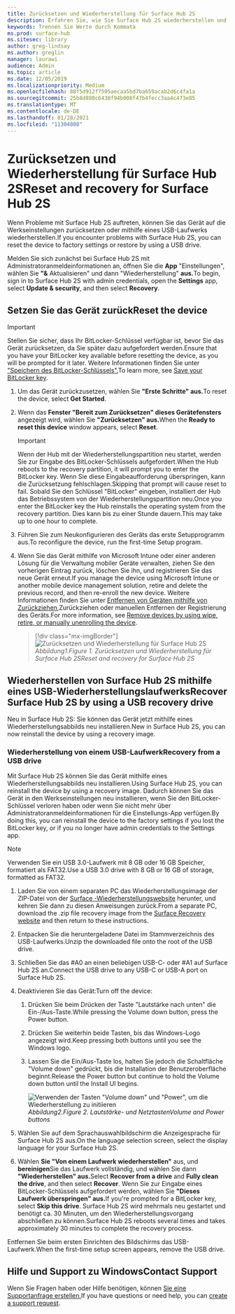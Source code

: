```yaml
---
title: Zurücksetzen und Wiederherstellung für Surface Hub 2S
description: Erfahren Sie, wie Sie Surface Hub 2S wiederherstellen und zurücksetzen.
keywords: Trennen Sie Werte durch Kommata
ms.prod: surface-hub
ms.sitesec: library
author: greg-lindsay
ms.author: greglin
manager: laurawi
audience: Admin
ms.topic: article
ms.date: 12/05/2019
ms.localizationpriority: Medium
ms.openlocfilehash: 88f5d912f7505aecaa5bd7ba659acab2d6c4fa1a
ms.sourcegitcommit: 25b8d880c6438f94b008f47b4fecc3aa4c473e85
ms.translationtype: MT
ms.contentlocale: de-DE
ms.lasthandoff: 01/28/2021
ms.locfileid: "11304808"
---
```

# <span data-ttu-id="ade67-104">Zurücksetzen und Wiederherstellung für Surface Hub 2S</span><span class="sxs-lookup"><span data-stu-id="ade67-104">Reset and recovery for Surface Hub 2S</span></span>

<span data-ttu-id="ade67-105">Wenn Probleme mit Surface Hub 2S auftreten, können Sie das Gerät auf die Werkseinstellungen zurücksetzen oder mithilfe eines USB-Laufwerks wiederherstellen.</span><span class="sxs-lookup"><span data-stu-id="ade67-105">If you encounter problems with Surface Hub 2S, you can reset the device to factory settings or restore by using a USB drive.</span></span>

<span data-ttu-id="ade67-106">Melden Sie sich zunächst bei Surface Hub 2S mit Administratoranmeldeinformationen an, öffnen Sie die **App** "Einstellungen", wählen Sie **"&** Aktualisieren" und dann "Wiederherstellung" **aus.**</span><span class="sxs-lookup"><span data-stu-id="ade67-106">To begin, sign in to Surface Hub 2S with admin credentials, open the **Settings** app, select **Update & security**, and then select **Recovery**.</span></span>

## <span data-ttu-id="ade67-107">Setzen Sie das Gerät zurück</span><span class="sxs-lookup"><span data-stu-id="ade67-107">Reset the device</span></span>

   > [!IMPORTANT]
   > <span data-ttu-id="ade67-108">Stellen Sie sicher, dass Ihr BitLocker-Schlüssel verfügbar ist, bevor Sie das Gerät zurücksetzen, da Sie später dazu aufgefordert werden.</span><span class="sxs-lookup"><span data-stu-id="ade67-108">Ensure that you have your BitLocker key available before resetting the device, as you will be prompted for it later.</span></span> <span data-ttu-id="ade67-109">Weitere Informationen finden Sie unter ["Speichern des BitLocker-Schlüssels".](save-bitlocker-key-surface-hub.md)</span><span class="sxs-lookup"><span data-stu-id="ade67-109">To learn more, see [Save your BitLocker key](save-bitlocker-key-surface-hub.md).</span></span>

1. <span data-ttu-id="ade67-110">Um das Gerät zurückzusetzen, wählen Sie **"Erste Schritte" aus.**</span><span class="sxs-lookup"><span data-stu-id="ade67-110">To reset the device, select **Get Started**.</span></span>

2. <span data-ttu-id="ade67-111">Wenn das **Fenster "Bereit zum Zurücksetzen" dieses Gerätefensters** angezeigt wird, wählen Sie **"Zurücksetzen" aus.**</span><span class="sxs-lookup"><span data-stu-id="ade67-111">When the **Ready to reset this device** window appears, select **Reset**.</span></span> 
  
   > [!IMPORTANT]
   > <span data-ttu-id="ade67-112">Wenn der Hub mit der Wiederherstellungspartition neu startet, werden Sie zur Eingabe des BitLocker-Schlüssels aufgefordert.</span><span class="sxs-lookup"><span data-stu-id="ade67-112">When the Hub reboots to the recovery partition, it will prompt you to enter the BitLocker key.</span></span> <span data-ttu-id="ade67-113">Wenn Sie diese Eingabeaufforderung überspringen, kann die Zurücksetzung fehlschlagen.</span><span class="sxs-lookup"><span data-stu-id="ade67-113">Skipping that prompt will cause reset to fail.</span></span> <span data-ttu-id="ade67-114">Sobald Sie den Schlüssel "BitLocker" eingeben, installiert der Hub das Betriebssystem von der Wiederherstellungspartition neu.</span><span class="sxs-lookup"><span data-stu-id="ade67-114">Once you enter the BitLocker key the Hub reinstalls the operating system from the recovery partition.</span></span> <span data-ttu-id="ade67-115">Dies kann bis zu einer Stunde dauern.</span><span class="sxs-lookup"><span data-stu-id="ade67-115">This may take up to one hour to complete.</span></span>
  
3. <span data-ttu-id="ade67-116">Führen Sie zum Neukonfigurieren des Geräts das erste Setupprogramm aus.</span><span class="sxs-lookup"><span data-stu-id="ade67-116">To reconfigure the device, run the first-time Setup program.</span></span>

4. <span data-ttu-id="ade67-117">Wenn Sie das Gerät mithilfe von Microsoft Intune oder einer anderen Lösung für die Verwaltung mobiler Geräte verwalten, ziehen Sie den vorherigen Eintrag zurück, löschen Sie ihn, und registrieren Sie das neue Gerät erneut.</span><span class="sxs-lookup"><span data-stu-id="ade67-117">If you manage the device using Microsoft Intune or another mobile device management solution, retire and delete the previous record, and then re-enroll the new device.</span></span> <span data-ttu-id="ade67-118">Weitere Informationen finden Sie unter [Entfernen von Geräten mithilfe von Zurückziehen,](https://docs.microsoft.com/intune/devices-wipe)Zurückziehen oder manuellen Entfernen der Registrierung des Geräts.</span><span class="sxs-lookup"><span data-stu-id="ade67-118">For more information, see [Remove devices by using wipe, retire, or manually unenrolling the device](https://docs.microsoft.com/intune/devices-wipe).</span></span>

   > [!div class="mx-imgBorder"]
   > ![*Zurücksetzen und Wiederherstellung für Surface Hub 2S*](images/sh2-reset.png)
   <br/>*<span data-ttu-id="ade67-120">Abbildung1.</span><span class="sxs-lookup"><span data-stu-id="ade67-120">Figure 1.</span></span> <span data-ttu-id="ade67-121">Zurücksetzen und Wiederherstellung für Surface Hub 2S</span><span class="sxs-lookup"><span data-stu-id="ade67-121">Reset and recovery for Surface Hub 2S</span></span>* 

## <span data-ttu-id="ade67-122">Wiederherstellen von Surface Hub 2S mithilfe eines USB-Wiederherstellungslaufwerks</span><span class="sxs-lookup"><span data-stu-id="ade67-122">Recover Surface Hub 2S by using a USB recovery drive</span></span>

<span data-ttu-id="ade67-123">Neu in Surface Hub 2S: Sie können das Gerät jetzt mithilfe eines Wiederherstellungsabbilds neu installieren.</span><span class="sxs-lookup"><span data-stu-id="ade67-123">New in Surface Hub 2S, you can now reinstall the device by using a recovery image.</span></span>

### <span data-ttu-id="ade67-124">Wiederherstellung von einem USB-Laufwerk</span><span class="sxs-lookup"><span data-stu-id="ade67-124">Recovery from a USB drive</span></span>

<span data-ttu-id="ade67-125">Mit Surface Hub 2S können Sie das Gerät mithilfe eines Wiederherstellungsabbilds neu installieren.</span><span class="sxs-lookup"><span data-stu-id="ade67-125">Using Surface Hub 2S, you can reinstall the device by using a recovery image.</span></span> <span data-ttu-id="ade67-126">Dadurch können Sie das Gerät in den Werkseinstellungen neu installieren, wenn Sie den BitLocker-Schlüssel verloren haben oder wenn Sie nicht mehr über Administratoranmeldeinformationen für die Einstellungs-App verfügen.</span><span class="sxs-lookup"><span data-stu-id="ade67-126">By doing this, you can reinstall the device to the factory settings if you lost the BitLocker key, or if you no longer have admin credentials to the Settings app.</span></span>

>[!NOTE]
><span data-ttu-id="ade67-127">Verwenden Sie ein USB 3.0-Laufwerk mit 8 GB oder 16 GB Speicher, formatiert als FAT32.</span><span class="sxs-lookup"><span data-stu-id="ade67-127">Use a USB 3.0 drive with 8 GB or 16 GB of storage, formatted as FAT32.</span></span>

1. <span data-ttu-id="ade67-128">Laden Sie von einem separaten PC das Wiederherstellungsimage der ZIP-Datei von der [Surface -Wiederherstellungswebsite](https://support.microsoft.com/surfacerecoveryimage?devicetype=surfacehub2s) herunter, und kehren Sie dann zu diesen Anweisungen zurück.</span><span class="sxs-lookup"><span data-stu-id="ade67-128">From a separate PC, download the .zip file recovery image from the [Surface Recovery website](https://support.microsoft.com/surfacerecoveryimage?devicetype=surfacehub2s) and then return to these instructions.</span></span> 

1. <span data-ttu-id="ade67-129">Entpacken Sie die heruntergeladene Datei im Stammverzeichnis des USB-Laufwerks.</span><span class="sxs-lookup"><span data-stu-id="ade67-129">Unzip the downloaded file onto the root of the USB drive.</span></span>  

1. <span data-ttu-id="ade67-130">Schließen Sie das #A0 an einen beliebigen USB-C- oder #A1 auf Surface Hub 2S an.</span><span class="sxs-lookup"><span data-stu-id="ade67-130">Connect the USB drive to any USB-C or USB-A port on Surface Hub 2S.</span></span>

1. <span data-ttu-id="ade67-131">Deaktivieren Sie das Gerät:</span><span class="sxs-lookup"><span data-stu-id="ade67-131">Turn off the device:</span></span>

   1. <span data-ttu-id="ade67-132">Drücken Sie beim Drücken der Taste "Lautstärke nach unten" die Ein-/Aus-Taste.</span><span class="sxs-lookup"><span data-stu-id="ade67-132">While pressing the Volume down button, press the Power button.</span></span>
   1. <span data-ttu-id="ade67-133">Drücken Sie weiterhin beide Tasten, bis das Windows-Logo angezeigt wird.</span><span class="sxs-lookup"><span data-stu-id="ade67-133">Keep pressing both buttons until you see the Windows logo.</span></span>
   1. <span data-ttu-id="ade67-134">Lassen Sie die Ein/Aus-Taste los, halten Sie jedoch die Schaltfläche "Volume down" gedrückt, bis die Installation der Benutzeroberfläche beginnt.</span><span class="sxs-lookup"><span data-stu-id="ade67-134">Release the Power button but continue to hold the Volume down button until the Install UI begins.</span></span>

      ![*Verwenden der Tasten "Volume down" und "Power", um die Wiederherstellung zu initiieren*](images/sh2-keypad.png)
      <br>*<span data-ttu-id="ade67-136">Abbildung2.</span><span class="sxs-lookup"><span data-stu-id="ade67-136">Figure 2.</span></span> <span data-ttu-id="ade67-137">Lautstärke- und Netztasten</span><span class="sxs-lookup"><span data-stu-id="ade67-137">Volume and Power buttons</span></span>*

1. <span data-ttu-id="ade67-138">Wählen Sie auf dem Sprachauswahlbildschirm die Anzeigesprache für Surface Hub 2S aus.</span><span class="sxs-lookup"><span data-stu-id="ade67-138">On the language selection screen, select the display language for your Surface Hub 2S.</span></span>

1. <span data-ttu-id="ade67-139">Wählen **Sie "Von einem Laufwerk wiederherstellen"** aus, und **bereinigen**Sie das Laufwerk vollständig, und wählen Sie dann **"Wiederherstellen" aus.**</span><span class="sxs-lookup"><span data-stu-id="ade67-139">Select **Recover from a drive** and **Fully clean the drive**, and then select **Recover**.</span></span> <span data-ttu-id="ade67-140">Wenn Sie zur Eingabe eines BitLocker-Schlüssels aufgefordert werden, wählen Sie **"Dieses Laufwerk überspringen" aus.**</span><span class="sxs-lookup"><span data-stu-id="ade67-140">If you're prompted for a BitLocker key, select **Skip this drive**.</span></span> <span data-ttu-id="ade67-141">Surface Hub 2S wird mehrmals neu gestartet und benötigt ca. 30 Minuten, um den Wiederherstellungsvorgang abschließen zu können.</span><span class="sxs-lookup"><span data-stu-id="ade67-141">Surface Hub 2S reboots several times and takes approximately 30 minutes to complete the recovery process.</span></span>

<span data-ttu-id="ade67-142">Entfernen Sie beim ersten Einrichten des Bildschirms das USB-Laufwerk.</span><span class="sxs-lookup"><span data-stu-id="ade67-142">When the first-time setup screen appears, remove the USB drive.</span></span>

## <span data-ttu-id="ade67-143">Hilfe und Support zu Windows</span><span class="sxs-lookup"><span data-stu-id="ade67-143">Contact Support</span></span>

<span data-ttu-id="ade67-144">Wenn Sie Fragen haben oder Hilfe benötigen, können [Sie eine Supportanfrage erstellen.](https://support.microsoft.com/supportforbusiness/productselection)</span><span class="sxs-lookup"><span data-stu-id="ade67-144">If you have questions or need help, you can [create a support request](https://support.microsoft.com/supportforbusiness/productselection).</span></span>
